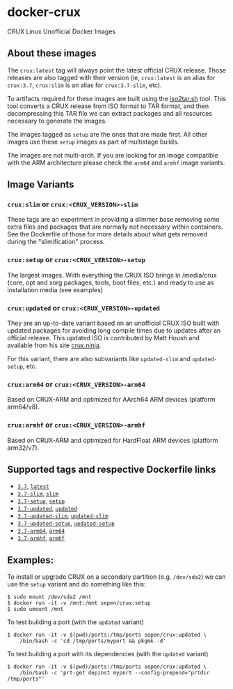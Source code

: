# docker-crux

CRUX Linux Unofficial Docker Images


## About these images

The `crux:latest` tag will always point the latest official CRUX release. Those releases are also tagged with their version (ie, `crux:latest` is an alias for `crux:3.7`, `crux:slim` is an alias for `crux:3.7-slim`, etc).

To artifacts required for these images are built using the [iso2tar.sh](https://github.com/sepen/docker-crux/blob/main/iso2tar.sh) tool. This tool converts a CRUX release from ISO format to TAR format, and then decompressing this TAR file we can extract packages and all resources necessary to generate the images.

The images tagged as `setup` are the ones that are made first. All other images use these `setup` images as part of multistage builds.

The images are not multi-arch. If you are looking for an image compatible with the ARM architecture please check the `arm64` and `armhf` image variants.

## Image Variants

### `crux:slim` or `crux:<CRUX_VERSION>-slim`

These tags are an experiment in providing a slimmer base removing some extra files and packages that are normally not necessary within containers.
See the Dockerfile of those for more details about what gets removed during the "slimification" process.

### `crux:setup` or `crux:<CRUX_VERSION>-setup`

The largest images. Wiith everything the CRUX ISO brings in /media/crux (core, opt and xorg packages, tools, boot files, etc.) and ready to use as installation media (see examples)

### `crux:updated` or `crux:<CRUX_VERSION>-updated`

They are an up-to-date variant based on an unofficial CRUX ISO built with updated packages for avoiding long compile times due to updates after an official release. This updated ISO is contributed by Matt Housh and available from his site [crux.ninja](https://crux.ninja/).

For this variant, there are also subvariants like `updated-slim` and `updated-setup`, etc.

### `crux:arm64` or `crux:<CRUX_VERSION>-arm64`

Based on CRUX-ARM and optimized for AArch64 ARM devices (platform arm64/v8).

### `crux:armhf` or `crux:<CRUX_VERSION>-armhf`

Based on CRUX-ARM and optimized for HardFloat ARM devices (platform arm32/v7).


## Supported tags and respective Dockerfile links

* [`3.7`](https://github.com/sepen/docker-crux/blob/main/3.7/Dockerfile), [`latest`](https://github.com/sepen/docker-crux/blob/main/3.7/Dockerfile) 
* [`3.7-slim`](https://github.com/sepen/docker-crux/blob/main/3.7-slim/Dockerfile), [`slim`](https://github.com/sepen/docker-crux/blob/main/3.7-slim/Dockerfile)
* [`3.7-setup`](https://github.com/sepen/docker-crux/blob/main/3.7-setup/Dockerfile), [`setup`](https://github.com/sepen/docker-crux/blob/main/3.7-setup/Dockerfile) 
* [`3.7-updated`](https://github.com/sepen/docker-crux/blob/main/3.7-updated/Dockerfile), [`updated`](https://github.com/sepen/docker-crux/blob/main/3.7-updated/Dockerfile)
* [`3.7-updated-slim`](https://github.com/sepen/docker-crux/blob/main/3.7-updated-slim/Dockerfile), [`updated-slim`](https://github.com/sepen/docker-crux/blob/main/3.7-updated-slim/Dockerfile)
* [`3.7-updated-setup`](https://github.com/sepen/docker-crux/blob/main/3.7-updated-setup/Dockerfile), [`updated-setup`](https://github.com/sepen/docker-crux/blob/main/3.7-updated-setup/Dockerfile) 
* [`3.7-arm64`](https://github.com/sepen/docker-crux/blob/main/3.7-arm64/Dockerfile), [`arm64`](https://github.com/sepen/docker-crux/blob/main/3.7-arm64/Dockerfile)
* [`3.7-armhf`](https://github.com/sepen/docker-crux/blob/main/3.7-armhf/Dockerfile), [`armhf`](https://github.com/sepen/docker-crux/blob/main/3.7-armhf/Dockerfile)

## Examples:

To install or upgrade CRUX on a secondary partition (e.g. `/dev/sda2`) we can use the `setup` variant and do something like this:
```
$ sudo mount /dev/sda2 /mnt
$ docker run -it -v /mnt:/mnt sepen/crux:setup
$ sudo umount /mnt
```

To test building a port (with the `updated` variant)
```
$ docker run -it -v $(pwd)/ports:/tmp/ports sepen/crux:updated \
    /bin/bash -c 'cd /tmp/ports/myport && pkgmk -d'
``` 

To test building a port with its dependencies (with the `updated` variant)

```
$ docker run -it -v $(pwd)/ports:/tmp/ports sepen/crux:updated \
    /bin/bash -c 'prt-get depinst myport --config-prepend="prtdir /tmp/ports"'
```
